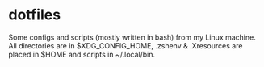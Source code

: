 # dotfiles

Some configs and scripts (mostly written in bash) from my Linux machine.
All directories are in $XDG_CONFIG_HOME, .zshenv & .Xresources are placed in $HOME
and scripts in ~/.local/bin.
